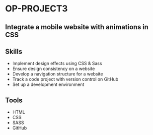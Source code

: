 # OP-PROJECT3
## Integrate a mobile website with animations in CSS
## Skills
* Implement design effects using CSS & Sass
* Ensure design consistency on a website
* Develop a navigation structure for a website
* Track a code project with version control on GitHub
* Set up a development environment

## Tools
* HTML
* CSS
* SASS
* GitHub
